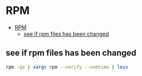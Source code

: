 # RPM
<!--ts-->
   * [RPM](#rpm)
      * [see if rpm files has been changed](#see-if-rpm-files-has-been-changed)

<!-- Added by: morelly_t1, at: Tue 22 Dec 2020 03:04:03 PM CET -->

<!--te-->

## see if rpm files has been changed
```bash
rpm -qa | xargs rpm --verify --nomtime | less
```
